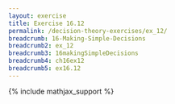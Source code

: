 ```yaml
---
layout: exercise
title: Exercise 16.12
permalink: /decision-theory-exercises/ex_12/
breadcrumb: 16-Making-Simple-Decisions
breadcrumb2: ex_12
breadcrumb3: 16makingSimpleDecisions
breadcrumb4: ch16ex12
breadcrumb5: ex16.12
---
```


{% include mathjax_support %}

